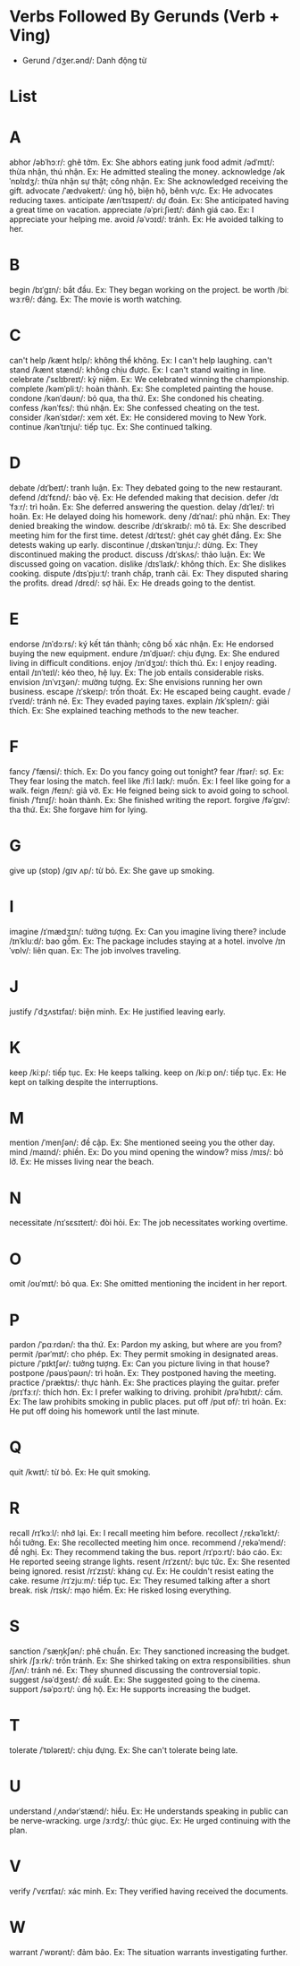 # Verbs Followed By Gerunds (Verb + Ving)
* Gerund /ˈdʒer.ənd/: Danh động từ

# List
# A
abhor /əbˈhɔːr/: ghê tởm. Ex: She abhors eating junk food
admit /ədˈmɪt/: thừa nhận, thú nhận. Ex: He admitted stealing the money.
acknowledge /əkˈnɒlɪdʒ/: thừa nhận sự thật; công nhận. Ex: She acknowledged receiving the gift.
advocate /ˈædvəkeɪt/: ủng hộ, biện hộ, bênh vực. Ex: He advocates reducing taxes.
anticipate /ænˈtɪsɪpeɪt/: dự đoán. Ex: She anticipated having a great time on vacation.
appreciate /əˈpriːʃieɪt/: đánh giá cao. Ex: I appreciate your helping me.
avoid /əˈvɔɪd/: tránh. Ex: He avoided talking to her.
# B
begin /bɪˈɡɪn/: bắt đầu. Ex: They began working on the project.
be worth /biː wɜːrθ/: đáng. Ex: The movie is worth watching.
# C
can't help /kænt hɛlp/: không thể không. Ex: I can't help laughing.
can't stand /kænt stænd/: không chịu được. Ex: I can't stand waiting in line.
celebrate /ˈsɛlɪbreɪt/: kỷ niệm. Ex: We celebrated winning the championship.
complete /kəmˈpliːt/: hoàn thành. Ex: She completed painting the house.
condone /kənˈdəʊn/: bỏ qua, tha thứ. Ex: She condoned his cheating.
confess /kənˈfɛs/: thú nhận. Ex: She confessed cheating on the test.
consider /kənˈsɪdər/: xem xét. Ex: He considered moving to New York.
continue /kənˈtɪnju/: tiếp tục. Ex: She continued talking.
# D
debate /dɪˈbeɪt/: tranh luận. Ex: They debated going to the new restaurant.
defend /dɪˈfɛnd/: bảo vệ. Ex: He defended making that decision.
defer /dɪˈfɜːr/: trì hoãn. Ex: She deferred answering the question.
delay /dɪˈleɪ/: trì hoãn. Ex: He delayed doing his homework.
deny /dɪˈnaɪ/: phủ nhận. Ex: They denied breaking the window.
describe /dɪˈskraɪb/: mô tả. Ex: She described meeting him for the first time.
detest /dɪˈtɛst/: ghét cay ghét đắng. Ex: She detests waking up early.
discontinue /ˌdɪskənˈtɪnjuː/: dừng. Ex: They discontinued making the product.
discuss /dɪˈskʌs/: thảo luận. Ex: We discussed going on vacation.
dislike /dɪsˈlaɪk/: không thích. Ex: She dislikes cooking.
dispute /dɪsˈpjuːt/: tranh chấp, tranh cãi. Ex: They disputed sharing the profits.
dread /drɛd/: sợ hãi. Ex: He dreads going to the dentist.
# E
endorse /ɪnˈdɔːrs/: ký kết tán thành; công bố xác nhận. Ex: He endorsed buying the new equipment.
endure /ɪnˈdjʊər/: chịu đựng. Ex: She endured living in difficult conditions.
enjoy /ɪnˈdʒɔɪ/: thích thú. Ex: I enjoy reading.
entail /ɪnˈteɪl/: kéo theo, hệ lụy. Ex: The job entails considerable risks.
envision /ɪnˈvɪʒən/: mường tượng. Ex: She envisions running her own business.
escape /ɪˈskeɪp/: trốn thoát. Ex: He escaped being caught.
evade /ɪˈveɪd/: tránh né. Ex: They evaded paying taxes.
explain /ɪkˈspleɪn/: giải thích. Ex: She explained teaching methods to the new teacher.
# F
fancy /ˈfænsi/: thích. Ex: Do you fancy going out tonight?
fear /fɪər/: sợ. Ex: They fear losing the match.
feel like /fiːl laɪk/: muốn. Ex: I feel like going for a walk.
feign /feɪn/: giả vờ. Ex: He feigned being sick to avoid going to school.
finish /ˈfɪnɪʃ/: hoàn thành. Ex: She finished writing the report.
forgive /fəˈɡɪv/: tha thứ. Ex: She forgave him for lying.
# G
give up (stop) /ɡɪv ʌp/: từ bỏ. Ex: She gave up smoking.
# I
imagine /ɪˈmædʒɪn/: tưởng tượng. Ex: Can you imagine living there?
include /ɪnˈkluːd/: bao gồm. Ex: The package includes staying at a hotel.
involve /ɪnˈvɒlv/: liên quan. Ex: The job involves traveling.
# J
justify /ˈdʒʌstɪfaɪ/: biện minh. Ex: He justified leaving early.
# K
keep /kiːp/: tiếp tục. Ex: He keeps talking.
keep on /kiːp ɒn/: tiếp tục. Ex: He kept on talking despite the interruptions.
# M
mention /ˈmenʃən/: đề cập. Ex: She mentioned seeing you the other day.
mind /maɪnd/: phiền. Ex: Do you mind opening the window?
miss /mɪs/: bỏ lỡ. Ex: He misses living near the beach.
# N
necessitate /nɪˈsɛsɪteɪt/: đòi hỏi. Ex: The job necessitates working overtime.
# O
omit /oʊˈmɪt/: bỏ qua. Ex: She omitted mentioning the incident in her report.
# P 
pardon /ˈpɑːrdən/: tha thứ. Ex: Pardon my asking, but where are you from?
permit /pərˈmɪt/: cho phép. Ex: They permit smoking in designated areas.
picture /ˈpɪktʃər/: tưởng tượng. Ex: Can you picture living in that house?
postpone /pəʊsˈpəʊn/: trì hoãn. Ex: They postponed having the meeting.
practice /ˈpræktɪs/: thực hành. Ex: She practices playing the guitar.
prefer /prɪˈfɜːr/: thích hơn. Ex: I prefer walking to driving.
prohibit /prəˈhɪbɪt/: cấm. Ex: The law prohibits smoking in public places.
put off /pʊt ɒf/: trì hoãn. Ex: He put off doing his homework until the last minute.
# Q
quit /kwɪt/: từ bỏ. Ex: He quit smoking.
# R
recall /rɪˈkɔːl/: nhớ lại. Ex: I recall meeting him before.
recollect /ˌrɛkəˈlɛkt/: hồi tưởng. Ex: She recollected meeting him once.
recommend /ˌrekəˈmend/: đề nghị. Ex: They recommend taking the bus.
report /rɪˈpɔːrt/: báo cáo. Ex: He reported seeing strange lights.
resent /rɪˈzɛnt/: bực tức. Ex: She resented being ignored.
resist /rɪˈzɪst/: kháng cự. Ex: He couldn't resist eating the cake.
resume /rɪˈzjuːm/: tiếp tục. Ex: They resumed talking after a short break.
risk /rɪsk/: mạo hiểm. Ex: He risked losing everything.
# S
sanction /ˈsæŋkʃən/: phê chuẩn. Ex: They sanctioned increasing the budget.
shirk /ʃɜːrk/: trốn tránh. Ex: She shirked taking on extra responsibilities.
shun /ʃʌn/: tránh né. Ex: They shunned discussing the controversial topic.
suggest /səˈdʒest/: đề xuất. Ex: She suggested going to the cinema.
support /səˈpɔːrt/: ủng hộ. Ex: He supports increasing the budget.
# T
tolerate /ˈtɒləreɪt/: chịu đựng. Ex: She can't tolerate being late.
# U
understand /ˌʌndərˈstænd/: hiểu. Ex: He understands speaking in public can be nerve-wracking.
urge /ɜːrdʒ/: thúc giục. Ex: He urged continuing with the plan.
# V
verify /ˈvɛrɪfaɪ/: xác minh. Ex: They verified having received the documents.
# W
warrant /ˈwɒrənt/: đảm bảo. Ex: The situation warrants investigating further.
